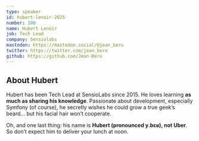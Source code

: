 ```yaml
---
type: speaker
id: hubert-lenoir-2025
number: 100
name: Hubert Lenoir
job: Tech Lead
company: Sensiolabs
mastodon: https://mastodon.social/@jean_beru
twitter: https://twitter.com/jean_beru
github: https://github.com/Jean-Beru
---
```


## About Hubert

Hubert has been Tech Lead at SensioLabs since 2015. He loves learning **as much as sharing his knowledge**. Passionate about development, especially Symfony (of course), he secretly wishes he could grow a true geek’s beard… but his facial hair won’t cooperate.

Oh, and one last thing: his name is **Hubert (pronounced y.bɛʁ), not Uber**. So don’t expect him to deliver your lunch at noon.
